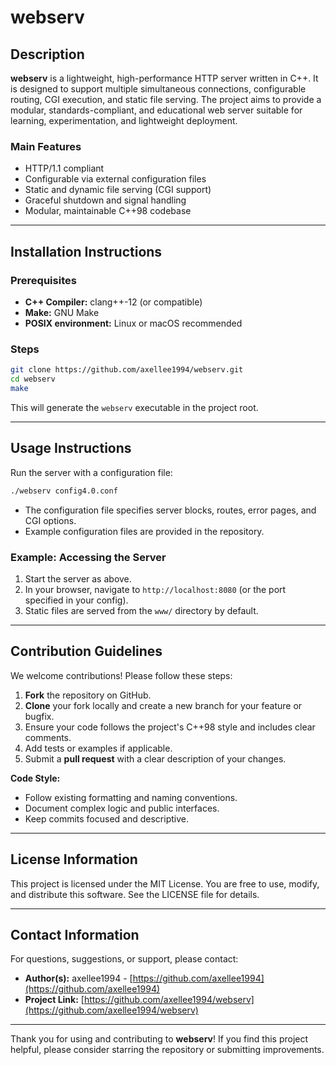# webserv

## Description

**webserv** is a lightweight, high-performance HTTP server written in C++. It is designed to support multiple simultaneous connections, configurable routing, CGI execution, and static file serving. The project aims to provide a modular, standards-compliant, and educational web server suitable for learning, experimentation, and lightweight deployment.

### Main Features
- HTTP/1.1 compliant
- Configurable via external configuration files
- Static and dynamic file serving (CGI support)
- Graceful shutdown and signal handling
- Modular, maintainable C++98 codebase

---

## Installation Instructions

### Prerequisites
- **C++ Compiler:** clang++-12 (or compatible)
- **Make:** GNU Make
- **POSIX environment:** Linux or macOS recommended

### Steps
```bash
git clone https://github.com/axellee1994/webserv.git
cd webserv
make
```
This will generate the `webserv` executable in the project root.

---

## Usage Instructions

Run the server with a configuration file:
```bash
./webserv config4.0.conf
```

- The configuration file specifies server blocks, routes, error pages, and CGI options.
- Example configuration files are provided in the repository.

### Example: Accessing the Server
1. Start the server as above.
2. In your browser, navigate to `http://localhost:8080` (or the port specified in your config).
3. Static files are served from the `www/` directory by default.

---

## Contribution Guidelines

We welcome contributions! Please follow these steps:

1. **Fork** the repository on GitHub.
2. **Clone** your fork locally and create a new branch for your feature or bugfix.
3. Ensure your code follows the project's C++98 style and includes clear comments.
4. Add tests or examples if applicable.
5. Submit a **pull request** with a clear description of your changes.

**Code Style:**
- Follow existing formatting and naming conventions.
- Document complex logic and public interfaces.
- Keep commits focused and descriptive.

---

## License Information

This project is licensed under the MIT License. You are free to use, modify, and distribute this software. See the LICENSE file for details.

---

## Contact Information

For questions, suggestions, or support, please contact:
*   **Author(s):** axellee1994 - [https://github.com/axellee1994](https://github.com/axellee1994)
*   **Project Link:** [https://github.com/axellee1994/webserv](https://github.com/axellee1994/webserv)
---

Thank you for using and contributing to **webserv**! If you find this project helpful, please consider starring the repository or submitting improvements.
